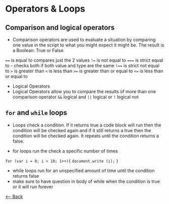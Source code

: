  # Operators & Loops

 ## Comparison and logical operators
 - Comparison operators are used to evaluate a situation by comparing one value in the script to what you might expect it might be. The result is a Boolean: True or False.

 `==` is equal to compares just the 2 values
 `!=` is not equal to
 `===` is strict equal to - checks both if both value and type are the same
 `!==` is strict not equal to
 `>` is greater than
 `<` is less than
 `>=` is greater than or equal to
 `<=` is less than or equal to

 - Logical Operators
- Logical Operators allow you to compare the results of more than one comparison operator
`&&` logical and
`||` logical or
`!` logical not

 ## `for` and `while` loops

 - Loops check a condition. If it returns true a code block will run then the condition will be checked again and if it still returns a true then the condition will be checked again. It repeats until the condition returns a false.

 - for loops run the check a specific number of times

`for (var i = 0; i < 10; 1++){`
    `document.write (i);`
    `}`
 
 - while loops run for an unspecified amount of time until the condition returns false
- make sure to have question in body of while when the condition is true or it will run forever


 [<-- Back](README.md)